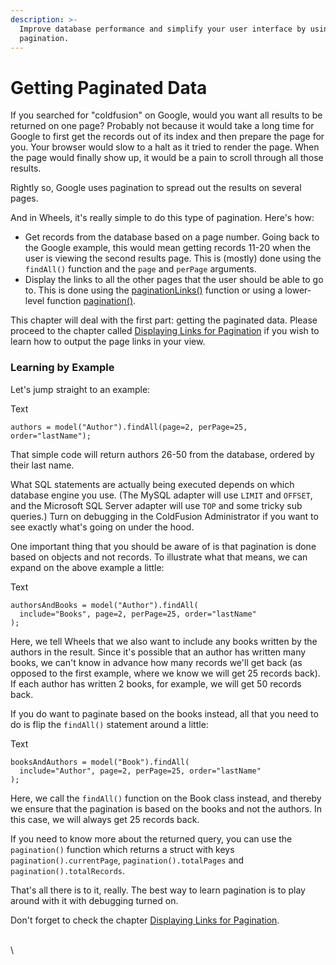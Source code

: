 ```yaml
---
description: >-
  Improve database performance and simplify your user interface by using
  pagination.
---
```


# Getting Paginated Data

If you searched for "coldfusion" on Google, would you want all results to be returned on one page? Probably not because it would take a long time for Google to first get the records out of its index and then prepare the page for you. Your browser would slow to a halt as it tried to render the page. When the page would finally show up, it would be a pain to scroll through all those results.

Rightly so, Google uses pagination to spread out the results on several pages.

And in Wheels, it's really simple to do this type of pagination. Here's how:

* Get records from the database based on a page number. Going back to the Google example, this would mean getting records 11-20 when the user is viewing the second results page. This is (mostly) done using the `findAll()` function and the `page` and `perPage` arguments.
* Display the links to all the other pages that the user should be able to go to. This is done using the [paginationLinks()](https://api/cfwheels.org/controller.paginationlinks.html) function or using a lower-level function [pagination()](https://api/cfwheels.org/controller.pagination.html).

This chapter will deal with the first part: getting the paginated data. Please proceed to the chapter called [Displaying Links for Pagination](https://guides.cfwheels.org/docs/displaying-links-for-pagination) if you wish to learn how to output the page links in your view.

### Learning by Example

Let's jump straight to an example:

Text

```
authors = model("Author").findAll(page=2, perPage=25, order="lastName");
```

That simple code will return authors 26-50 from the database, ordered by their last name.

What SQL statements are actually being executed depends on which database engine you use. (The MySQL adapter will use `LIMIT` and `OFFSET`, and the Microsoft SQL Server adapter will use `TOP` and some tricky sub queries.) Turn on debugging in the ColdFusion Administrator if you want to see exactly what's going on under the hood.

One important thing that you should be aware of is that pagination is done based on objects and not records. To illustrate what that means, we can expand on the above example a little:

Text

```
authorsAndBooks = model("Author").findAll(
  include="Books", page=2, perPage=25, order="lastName"
);
```

Here, we tell Wheels that we also want to include any books written by the authors in the result. Since it's possible that an author has written many books, we can't know in advance how many records we'll get back (as opposed to the first example, where we know we will get 25 records back). If each author has written 2 books, for example, we will get 50 records back.

If you do want to paginate based on the books instead, all that you need to do is flip the `findAll()` statement around a little:

Text

```
booksAndAuthors = model("Book").findAll(
  include="Author", page=2, perPage=25, order="lastName"
);
```

Here, we call the `findAll()` function on the Book class instead, and thereby we ensure that the pagination is based on the books and not the authors. In this case, we will always get 25 records back.

If you need to know more about the returned query, you can use the `pagination()` function which returns a struct with keys `pagination().currentPage`, `pagination().totalPages` and `pagination().totalRecords`.&#x20;

That's all there is to it, really. The best way to learn pagination is to play around with it with debugging turned on.

Don't forget to check the chapter [Displaying Links for Pagination](https://guides.cfwheels.org/docs/displaying-links-for-pagination).

\
\
